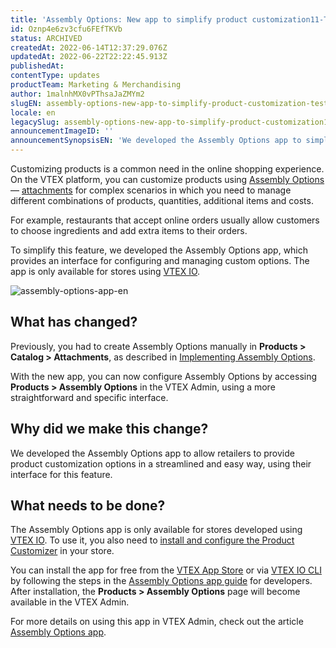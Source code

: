 ```yaml
---
title: 'Assembly Options: New app to simplify product customization11-TESTE'
id: Oznp4e6zv3cfu6FEfTKVb
status: ARCHIVED
createdAt: 2022-06-14T12:37:29.076Z
updatedAt: 2022-06-22T22:22:45.913Z
publishedAt: 
contentType: updates
productTeam: Marketing & Merchandising
author: 1malnhMX0vPThsaJaZMYm2
slugEN: assembly-options-new-app-to-simplify-product-customization-teste
locale: en
legacySlug: assembly-options-new-app-to-simplify-product-customization11-teste
announcementImageID: ''
announcementSynopsisEN: 'We developed the Assembly Options app to simplify product customization during purchase.'
---
```


Customizing products is a common need in the online shopping experience. On the VTEX platform, you can customize products using [Assembly Options](https://help.vtex.com/en/tutorial/assembly-options--5x5FhNr4f5RUGDEGWzV1nH) — [attachments](https://help.vtex.com/en/tutorial/what-is-an-attachment--aGICk0RVbqKg6GYmQcWUm) for complex scenarios in which you need to manage different combinations of products, quantities, additional items and costs.

For example, restaurants that accept online orders usually allow customers to choose ingredients and add extra items to their orders.

To simplify this feature, we developed the Assembly Options app, which provides an interface for configuring and managing custom options. The app is only available for stores using [VTEX IO](https://vtex.com/us-en/store-framework/).

![assembly-options-app-en](https://images.ctfassets.net/alneenqid6w5/7AoMYLduvKisAxKMho64m0/b65d786da2a92266eb107b3eeac0f048/assembly-options-app-en.PNG)

## What has changed?

Previously, you had to create Assembly Options manually in **Products > Catalog > Attachments**, as described in [Implementing Assembly Options](https://help.vtex.com/en/tutorial/assembly-options--5x5FhNr4f5RUGDEGWzV1nH).

With the new app, you can now configure Assembly Options by accessing **Products > Assembly Options** in the VTEX Admin, using a more straightforward and specific interface.

## Why did we make this change?

We developed the Assembly Options app to allow retailers to provide product customization options in a streamlined and easy way, using their interface for this feature.

## What needs to be done?

The Assembly Options app is only available for stores developed using [VTEX IO](https://vtex.com/us-en/store-framework/). To use it, you also need to [install and configure the Product Customizer](https://developers.vtex.com/vtex-developer-docs/docs/vtex-product-customizer) in your store.

You can install the app for free from the [VTEX App Store](https://apps.vtex.com/vtex-admin-assembly-options/p) or via [VTEX IO CLI](https://developers.vtex.com/vtex-developer-docs/docs/vtex-io-documentation-vtex-io-cli-installation-and-command-reference) by following the steps in the [Assembly Options app guide](https://developers.vtex.com/vtex-developer-docs/docs/assembly-options-app) for developers. After installation, the **Products > Assembly Options** page will become available in the VTEX Admin.

For more details on using this app in VTEX Admin, check out the article [Assembly Options app](https://help.vtex.com/en/tutorial/assembly-options-app--54mWg37mojrqOgCA79iqqk).
